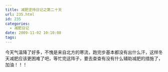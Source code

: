 ```yaml
---
title: 减肥坚持日记之第二十天
url: 235.html
id: 235
categories:
  - 减肥日记
date: 2009-11-02 10:10:08
tags:
---
```


今天气温降了好多，不愧是来自北方的寒流，跑完步基本都没有出什么汗，这样冬天减肥应该更困难了吧，等忙完这阵子，要去查查有没有什么辅助减肥的措施了，加油！！！
